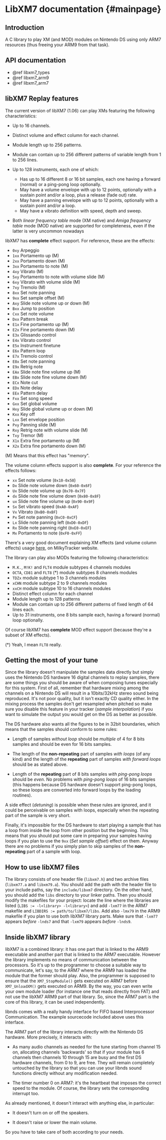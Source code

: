 LibXM7 documentation {#mainpage}
====================

## Introduction

A C library to play XM (and MOD) modules on Nintendo DS using only ARM7
resources (thus freeing your ARM9 from that task).

## API documentation

- @ref libxm7_types
- @ref libxm7_arm9
- @ref libxm7_arm7

## libXM7 Replay features

The current version of libXM7 (1.06) can play XMs featuring the following
characteristics:

- Up to 16 channels.
- Distinct volume and effect column for each channel.
- Module length up to 256 patterns.
- Module can contain up to 256 different patterns of variable length from 1 to
  256 lines.
- Up to 128 instruments, each one of which:

  - Has up to 16 different 8 or 16 bit samples, each one having a forward
    (normal) or a ping-pong loop optionally.
  - May have a volume envelope with up to 12 points, optionally with a
    sustain point and/or a loop, plus a release (fade out) rate.
  - May have a panning envelope with up to 12 points, optionally with a
    sustain point and/or a loop.
  - May have a vibrato definition with speed, depth and sweep.

- Both *linear frequency table* mode (XM native) and *Amiga frequency table*
  mode (MOD native) are supported for completeness, even if the latter is very
  uncommon nowadays

libXM7 has **complete** effect support. For reference, these are the effects:

- `0xy` Arpeggio
- `1xx` Portamento up (M)
- `2xx` Portamento down (M)
- `3xx` Portamento to note (M)
- `4xy` Vibrato (M)
- `5xy` Portamento to note with volume slide (M)
- `6xy` Vibrato with volume slide (M)
- `7xy` Tremolo (M)
- `8xx` Set note panning
- `9xx` Set sample offset (M)
- `Axy` Slide note volume up or down (M)
- `Bxx` Jump to position
- `Cxx` Set note volume
- `Dxx` Pattern break
- `E1x` Fine portamento up (M)
- `E2x` Fine portamento down (M)
- `E3x` Glissando control
- `E4x` Vibrato control
- `E5x` Instrument finetune
- `E6x` Pattern loop
- `E7x` Tremolo control
- `E8x` Set note panning
- `E9x` Retrig note
- `EAx` Slide note fine volume up (M)
- `EBx` Slide note fine volume down (M)
- `ECx` Note cut
- `EDx` Note delay
- `EEx` Pattern delay
- `Fxx` Set song speed
- `Gxx` Set global volume
- `Hxy` Slide global volume up or down (M)
- `Kxx` Key off
- `Lxx` Set envelope position
- `Pxy` Panning slide (M)
- `Rxy` Retrig note with volume slide (M)
- `Txy` Tremor (M)
- `X1x` Extra fine portamento up (M)
- `X2x` Extra fine portamento down (M)

(M) Means that this effect has "memory".

The volume column effects support is also **complete**. For your reference the
effects follows:

- `xx` Set note volume (`0x10-0x50`)
- `Dx` Slide note volume down (`0x60-0x6F`)
- `Ux` Slide note volume up (`0x70-0x7F`)
- `dx` Slide note fine volume down (`0x80-0x8F`)
- `ux` Slide note fine volume up (`0x90-0x9F`)
- `Sx` Set vibrato speed (`0xA0-0xAF`)
- `Vx` Vibrato (`0xB0-0xBF`)
- `Px` Set note panning (`0xC0-0xCF`)
- `Lx` Slide note panning left (`0xD0-0xDF`)
- `Rx` Slide note panning right (`0xE0-0xEF`)
- `Mx` Portamento to note (`0xF0-0xFF`)

There's a very good document explaining XM effects (and volume column effects)
usage [here](https://milkytracker.org/docs/MilkyTracker.html), on MilkyTracker
website.

The library can play also MODs featuring the following characteristics:

- `M.K.`, `M!K!` and `FLT4` module subtypes 4 channels modules
- `OCTA`, `CD81` and `FLT8` (\*) module subtypes 8 channels modules
- `TDZx` module subtype 1 to 3 channels modules
- `xCHN` module subtype 2 to 9 channels modules
- `xxCH` module subtype 10 to 16 channels modules
- Distinct effect column for each channel
- Module length up to 128 patterns
- Module can contain up to 256 different patterns of fixed length of 64 lines
  each.
- Up to 31 instruments, one 8 bits sample each, having a forward (normal) loop
  optionally.

Of course libXM7 has **complete** MOD effect support (because they're a subset
of XM effects).

(\*) Yeah, I mean `FLT8` really.

## Getting the most of your tune

Since the library doesn't manipulate the samples data directly but simply uses
the Nintendo DS hardware 16 digital channels to replay samples, there are some
things you should be aware of when composing tunes especially for this system.
First of all, remember that hardware mixing among the channels on a Nintendo DS
will result in a 10bits/32kHz stereo sound being reproduced. It's not poor
quality, but it isn't exactly CD quality either.  In the mixing process the
samples don't get resampled when pitched so make sure you disable this feature
in your tracker (*sample interpolation*) if you want to simulate the output you
would get on the DS as better as possible.

The DS hardware also wants all the figures to be in 32bit boundaries, which
means that the samples should conform to some rules:

- Length of samples *without loop* should be *multiple* of 4 for 8 bits samples
  and should be even for 16 bits samples.

- The length of the **non-repeating** part of samples *with loops* (of any kind)
  and the length of the **repeating** part of samples *with forward loops*
  should be as stated above.

- Length of the **repeating** part of 8 bits samples *with ping-pong loops*
  should be *even*. No problems with *ping-pong loops* of 16 bits samples (this
  happens because DS hardware doesn't support ping-pong loops, so these loops
  are converted into forward loops by the loading routines).

A side effect (*detuning*) is possible when these rules are ignored, and it
could be perceivable on samples with loops, especially when the repeating part
of the sample is very short.

Finally, it's impossible for the DS hardware to start playing a sample that has
a loop from inside the loop from other position but the beginning. This means
that you should put some care in preparing your samples having loops if you plan
to use the `9xx` (*Set sample offset*) effect on them. Anyway there are no
problems if you simply plan to skip samples of the **non-repeating** part of a
sample with loop.

## How to use libXM7 files

The library consists of one header file (`libxm7.h`) and two archive files
(`libxm77.a` and `libxm79.a`). You should add the path with the header file to
your include paths, say the `include/libxm7` directory. On the other hand, you
should add the `libs` directory to your linker paths. Then you should modify the
makefiles for your project: locate the line where the libraries are listed
(`LIBS := -l<library> -l<library>`) and add `-lxm77` in the ARM7 makefile and
`LIBDIRS := path/to/libxm7/libs`. Add also `-lmx79` in the ARM9 makefile if you
plan to use both libXM7 library parts. Make sure that `-lxm77` appears *before*
`-lnds7` and that `-lxm79` appears *before* `-lnds9`.

## Inside libXM7 library

libXM7 is a combined library: it has one part that is linked to the ARM9
executable and another part that is linked to the ARM7 executable. However the
library implements no means of communication between the processors. So it's up
to the programmer to choose a suitable way to communicate, let's say, to the
ARM7 where the ARM9 has loaded the module that the former should play. Also, the
programmer is supposed to ensure that the `XM7_StopModule()` gets executed on
ARM7 before `XM7_UnloadXM()` gets executed on ARM9. By the way, you can even
write your own module loader (for instance one that reads directly from FAT) and
not use the libXM7 ARM9 part of that library. So, since the ARM7 part is the
core of this library, it can be used independently.

libnds comes with a really handy interface for FIFO based Interprocessor
Communication. The example sourcecode included above uses this interface.

The ARM7 part of the library interacts directly with the Nintendo DS hardware.
More precisely, it interacts with:

- As many audio channels as needed for the tune starting from channel 15 on,
  allocating channels 'backwards' so that if your module has 6 channels then
  channels 10 through 15 are busy and the first DS hardware channels, from 0 to
  9, are free. They will remain completely untouched by the library so that you
  can use your libnds sound functions directly without any modification needed.

- The timer number 0 on ARM7: it's the heartbeat that imposes the correct speed
  to the module. Of course, the library sets the corresponding interrupt too.

As already mentioned, it doesn't interact with anything else, in particular:

- It doesn't turn on or off the speakers.

- It doesn't raise or lower the main volume.

So you have to take care of both according to your needs.
